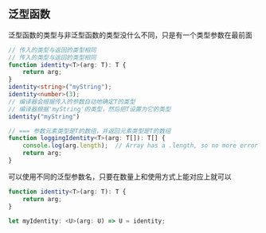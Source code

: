 
## 泛型函数
泛型函数的类型与非泛型函数的类型没什么不同，只是有一个类型参数在最前面

```ts
// 传入的类型与返回的类型相同
// 传入的类型与返回的类型相同
function identity<T>(arg: T): T {
    return arg;
}
identity<string>("myString");  
identity<number>(3);  
// 编译器会根据传入的参数自动地确定T的类型
// 编译器根据'myString'的类型，然后把T设置为它的类型
identity("myString")

// === 参数元素类型是T的数组，并返回元素类型是T的数组
function loggingIdentity<T>(arg: T[]): T[] {
    console.log(arg.length);  // Array has a .length, so no more error
    return arg;
}
```

可以使用不同的泛型参数名，只要在数量上和使用方式上能对应上就可以
```ts
function identity<T>(arg: T): T {
    return arg;
}

let myIdentity: <U>(arg: U) => U = identity;
```